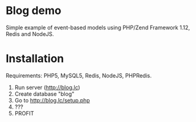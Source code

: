 Blog demo
====

Simple example of event-based models using PHP/Zend Framework 1.12, Redis and NodeJS.

Installation
====

Requirements: PHP5, MySQL5, Redis, NodeJS, PHPRedis.

1. Run server (http://blog.lc)
2. Create database "blog"
3. Go to http://blog.lc/setup.php
4. ???
5. PROFIT
